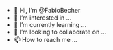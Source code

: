 - 👋 Hi, I’m @FabioBecher
- 👀 I’m interested in ...
- 🌱 I’m currently learning ...
- 💞️ I’m looking to collaborate on ...
- 📫 How to reach me ...

<!---
FabioBecher/FabioBecher is a ✨ special ✨ repository because its `README.md` (this file) appears on your GitHub profile.
You can click the Preview link to take a look at your changes.
--->
